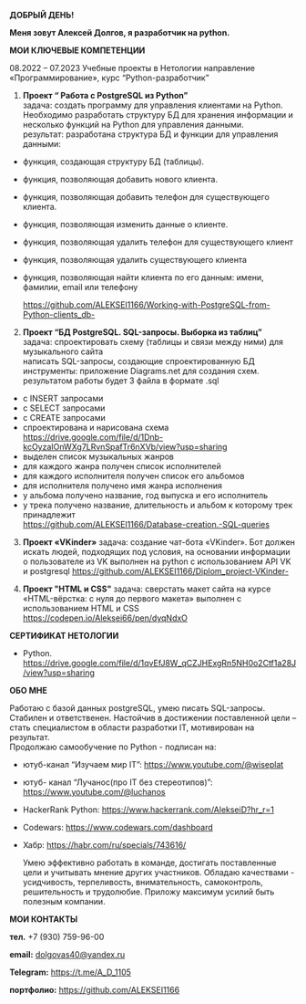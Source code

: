 **ДОБРЫЙ ДЕНЬ!**

**Меня зовут Алексей Долгов, я разработчик на python.**


**МОИ КЛЮЧЕВЫЕ КОМПЕТЕНЦИИ**

08.2022 – 07.2023 Учебные проекты в Нетологии 
направление «Программирование», курс “Python-разработчик”  

1. **Проект “ Работа с PostgreSQL из Python”**  
  задача: создать программу для управления клиентами на Python. Необходимо разработать структуру БД для хранения информации и несколько 
          функций на Python для управления данными.                                                  
  результат: разработана структура БД и функции для управления данными:
  -  функция, создающая структуру БД (таблицы).
  -  функция, позволяющая добавить нового клиента.
  -  функция, позволяющая добавить телефон для существующего клиента.
  -  функция, позволяющая изменить данные о клиенте.
  -  функция, позволяющая удалить телефон для существующего клиент 
  -  функция, позволяющая удалить существующего клиента
  -  функция, позволяющая найти клиента по его данным: имени, фамилии, email или телефону
    
     https://github.com/ALEKSEI1166/Working-with-PostgreSQL-from-Python-clients_db-
                                           
2. **Проект “БД PostgreSQL. SQL-запросы. Выборка из таблиц”**                                                                            
  задача: спроектировать схему (таблицы и связи между ними) для музыкального сайта                                                
          написать SQL-запросы, создающие спроектированную БД                                                                          
  инструменты: приложение Diagrams.net для создания схем.                                                                                  результатом работы будет 3 файла в формате .sql
  -   с INSERT запросами 
  -   с SELECT запросами
  -   с CREATE  запросами
  -  спроектирована и нарисована схема                                                                
     https://drive.google.com/file/d/1Dnb-kcOyzaIOnWXg7LRvnSpafTr6nXVb/view?usp=sharing                                             
  -  выделен список музыкальных жанров
  -  для каждого жанра получен список исполнителей
  -  для каждого исполнителя получен список его альбомов
  -  для исполнителя получено имя жанра исполнения
  -  у альбома получено название, год выпуска и его исполнитель
  -  у трека получено название, длительность и альбом к которому трек принадлежит                                 
   https://github.com/ALEKSEI1166/Database-creation.-SQL-queries

3. **Проект «VKinder»**
    задача: создание чат-бота «VKinder». Бот должен искать людей, подходящих под условия,
          на основании информации о пользователе из VK
    выполнен на python с использованием API VK и postgresql
    https://github.com/ALEKSEI1166/Diplom_project-VKinder-

5. **Проект "HTML и CSS"**
   задача: сверстать макет сайта на курсе «HTML-вёрстка: с нуля до первого макета»
   выполнен с использованием HTML и CSS
    https://codepen.io/Aleksei66/pen/dyqNdxO

**СЕРТИФИКАТ НЕТОЛОГИИ**
 - Python. https://drive.google.com/file/d/1qvEfJ8W_qCZJHExgRn5NH0o2Ctf1a28J/view?usp=sharing

**ОБО МНЕ**

   Работаю с базой данных postgreSQL, умею писать SQL-запросы. Стабилен и ответственен. Настойчив в достижении поставленной цели – стать специалистом в области разработки IT, мотивирован на результат.                                                                          
   Продолжаю самообучение по Python - подписан на: 
   -  ютуб-канал “Изучаем мир IT”: https://www.youtube.com/@wiseplat
   -  ютуб- канал “Лучанос(про IT без стереотипов)”: https://www.youtube.com/@luchanos
   -  HackerRank Python: https://www.hackerrank.com/AlekseiD?hr_r=1
   -  Codewars: https://www.codewars.com/dashboard
   -  Хабр: https://habr.com/ru/specials/743616/
     
      Умею эффективно  работать в команде, достигать поставленные цели и учитывать мнение других участников.
Обладаю качествами - усидчивость, терпеливость, внимательность, самоконтроль, решительность и трудолюбие. Приложу максимум усилий быть полезным компании.

**МОИ КОНТАКТЫ**

**тел.** +7 (930) 759-96-00   

**email:**  dolgovas40@yandex.ru

**Telegram:** https://t.me/A_D_1105 

**портфолио:** https://github.com/ALEKSEI1166

